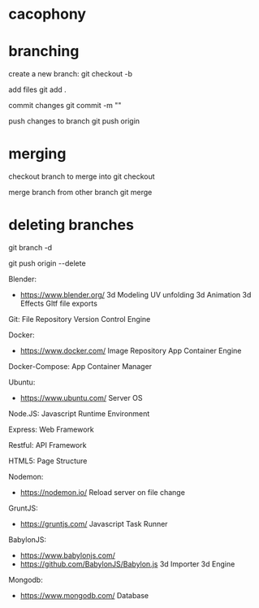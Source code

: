# cacophony

# branching

  create a new branch:
  git checkout -b <branch-name>

  add files
  git add .

  commit changes
  git commit -m "<change-note>"
  
  push changes to branch
  git push origin <branch-name>

  
# merging

  checkout branch to merge into
  git checkout <branch-name>

  merge branch from other branch
  git merge <branch-name>

# deleting branches

  git branch -d <branch-name>

  git push origin --delete <branch-name>


Blender:
  - https://www.blender.org/
  3d Modeling
  UV unfolding
  3d Animation
  3d Effects
  Gltf file exports

Git:
  File Repository
  Version Control Engine

Docker:
  - https://www.docker.com/
  Image Repository
  App Container Engine

Docker-Compose:
  App Container Manager

Ubuntu:
  - https://www.ubuntu.com/
  Server OS

Node.JS:
  Javascript Runtime Environment

Express:
  Web Framework

Restful:
  API Framework

HTML5:
  Page Structure

Nodemon:
  - https://nodemon.io/
  Reload server on file change

GruntJS:
  - https://gruntjs.com/
  Javascript Task Runner

BabylonJS:
  - https://www.babylonjs.com/
  - https://github.com/BabylonJS/Babylon.js
  3d Importer
  3d Engine

Mongodb:
  - https://www.mongodb.com/
  Database